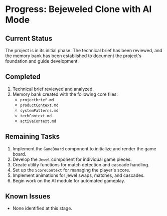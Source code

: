 # Progress: Bejeweled Clone with AI Mode

## Current Status
The project is in its initial phase. The technical brief has been reviewed, and the memory bank has been established to document the project's foundation and guide development.

## Completed
1. Technical brief reviewed and analyzed.
2. Memory bank created with the following core files:
   - `projectbrief.md`
   - `productContext.md`
   - `systemPatterns.md`
   - `techContext.md`
   - `activeContext.md`

## Remaining Tasks
1. Implement the `GameBoard` component to initialize and render the game board.
2. Develop the `Jewel` component for individual game pieces.
3. Create utility functions for match detection and cascade handling.
4. Set up the `ScoreContext` for managing the player's score.
5. Implement animations for jewel swaps, matches, and cascades.
6. Begin work on the AI module for automated gameplay.

## Known Issues
- None identified at this stage.
